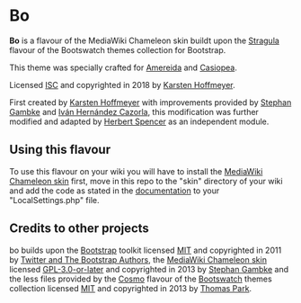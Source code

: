 # Bo
**Bo** is a flavour of the MediaWiki Chameleon skin buildt upon the [Stragula](https://github.com/SemanticMediaWiki/Stragula) flavour of the Bootswatch themes collection for Bootstrap.

This theme was specially crafted for [Amereida](http://www.amereida.cl) and [Casiopea](http://wiki.ead.pucv.cl).

Licensed [ISC](https://github.com/SemanticMediaWiki/bo/blob/master/COPYING) and copyrighted in 2018 by [Karsten Hoffmeyer](https://github.com/kghbln).

First created by [Karsten Hoffmeyer](https://github.com/kghbln) with improvements provided by [Stephan Gambke](https://github.com/s7eph4n) and [Iván Hernández Cazorla](https://github.com/ivanhercaz), this modification was further modified and adapted by [Herbert Spencer](https://github.com/hspencer) as an independent module. 

## Using this flavour
To use this flavour on your wiki you will have to install the [MediaWiki Chameleon skin](https://www.mediawiki.org/wiki/Skin:Chameleon) first, move in this repo to the "skin" directory of your wiki and add the code as stated in the [documentation](/LocalSettings.md/) to your "LocalSettings.php" file.

## Credits to other projects
bo builds upon the [Bootstrap](https://getbootstrap.com/) toolkit licensed [MIT](https://github.com/twbs/bootstrap/blob/v4-dev/LICENSE) and copyrighted in 2011 by [Twitter and The Bootstrap Authors](https://github.com/twbs/bootstrap/graphs/contributors), the [MediaWiki Chameleon skin](https://www.mediawiki.org/wiki/Skin:Chameleon) licensed [GPL-3.0-or-later](https://github.com/cmln/chameleon/blob/master/COPYING) and copyrighted in 2013 by [Stephan Gambke](https://github.com/s7eph4n) and the less files provided by the [Cosmo](https://bootswatch.com/3/cosmo/) flavour of the [Bootswatch](https://github.com/thomaspark/bootswatch/) themes collection licensed [MIT](https://github.com/thomaspark/bootswatch/blob/master/LICENSE) and copyrighted in 2013 by [Thomas Park](https://github.com/thomaspark).